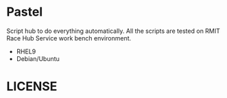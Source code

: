 # Pastel

Script hub to do everything automatically. All the scripts are tested on RMIT Race Hub Service work bench environment.

* RHEL9
* Debian/Ubuntu

# LICENSE

[](./LICENSE)

